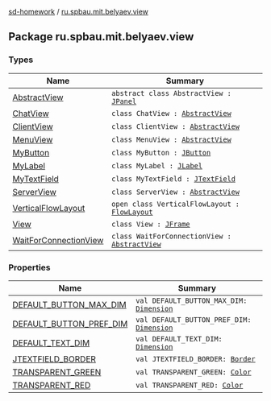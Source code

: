 [sd-homework](../index.md) / [ru.spbau.mit.belyaev.view](.)

## Package ru.spbau.mit.belyaev.view

### Types

| Name | Summary |
|---|---|
| [AbstractView](-abstract-view/index.md) | `abstract class AbstractView : `[`JPanel`](http://docs.oracle.com/javase/6/docs/api/javax/swing/JPanel.html) |
| [ChatView](-chat-view/index.md) | `class ChatView : `[`AbstractView`](-abstract-view/index.md) |
| [ClientView](-client-view/index.md) | `class ClientView : `[`AbstractView`](-abstract-view/index.md) |
| [MenuView](-menu-view/index.md) | `class MenuView : `[`AbstractView`](-abstract-view/index.md) |
| [MyButton](-my-button/index.md) | `class MyButton : `[`JButton`](http://docs.oracle.com/javase/6/docs/api/javax/swing/JButton.html) |
| [MyLabel](-my-label/index.md) | `class MyLabel : `[`JLabel`](http://docs.oracle.com/javase/6/docs/api/javax/swing/JLabel.html) |
| [MyTextField](-my-text-field/index.md) | `class MyTextField : `[`JTextField`](http://docs.oracle.com/javase/6/docs/api/javax/swing/JTextField.html) |
| [ServerView](-server-view/index.md) | `class ServerView : `[`AbstractView`](-abstract-view/index.md) |
| [VerticalFlowLayout](-vertical-flow-layout/index.md) | `open class VerticalFlowLayout : `[`FlowLayout`](http://docs.oracle.com/javase/6/docs/api/java/awt/FlowLayout.html) |
| [View](-view/index.md) | `class View : `[`JFrame`](http://docs.oracle.com/javase/6/docs/api/javax/swing/JFrame.html) |
| [WaitForConnectionView](-wait-for-connection-view/index.md) | `class WaitForConnectionView : `[`AbstractView`](-abstract-view/index.md) |

### Properties

| Name | Summary |
|---|---|
| [DEFAULT_BUTTON_MAX_DIM](-d-e-f-a-u-l-t_-b-u-t-t-o-n_-m-a-x_-d-i-m.md) | `val DEFAULT_BUTTON_MAX_DIM: `[`Dimension`](http://docs.oracle.com/javase/6/docs/api/java/awt/Dimension.html) |
| [DEFAULT_BUTTON_PREF_DIM](-d-e-f-a-u-l-t_-b-u-t-t-o-n_-p-r-e-f_-d-i-m.md) | `val DEFAULT_BUTTON_PREF_DIM: `[`Dimension`](http://docs.oracle.com/javase/6/docs/api/java/awt/Dimension.html) |
| [DEFAULT_TEXT_DIM](-d-e-f-a-u-l-t_-t-e-x-t_-d-i-m.md) | `val DEFAULT_TEXT_DIM: `[`Dimension`](http://docs.oracle.com/javase/6/docs/api/java/awt/Dimension.html) |
| [JTEXTFIELD_BORDER](-j-t-e-x-t-f-i-e-l-d_-b-o-r-d-e-r.md) | `val JTEXTFIELD_BORDER: `[`Border`](http://docs.oracle.com/javase/6/docs/api/javax/swing/border/Border.html) |
| [TRANSPARENT_GREEN](-t-r-a-n-s-p-a-r-e-n-t_-g-r-e-e-n.md) | `val TRANSPARENT_GREEN: `[`Color`](http://docs.oracle.com/javase/6/docs/api/java/awt/Color.html) |
| [TRANSPARENT_RED](-t-r-a-n-s-p-a-r-e-n-t_-r-e-d.md) | `val TRANSPARENT_RED: `[`Color`](http://docs.oracle.com/javase/6/docs/api/java/awt/Color.html) |
